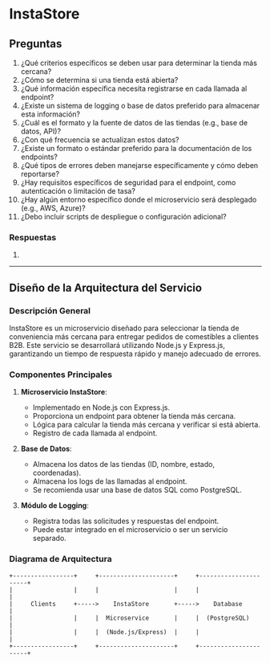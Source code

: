 # InstaStore

## Preguntas

1. ¿Qué criterios específicos se deben usar para determinar la tienda más cercana?
2. ¿Cómo se determina si una tienda está abierta?
3. ¿Qué información específica necesita registrarse en cada llamada al endpoint?
4. ¿Existe un sistema de logging o base de datos preferido para almacenar esta información?
5. ¿Cuál es el formato y la fuente de datos de las tiendas (e.g., base de datos, API)?
6. ¿Con qué frecuencia se actualizan estos datos?
7. ¿Existe un formato o estándar preferido para la documentación de los endpoints?
8. ¿Qué tipos de errores deben manejarse específicamente y cómo deben reportarse?
9. ¿Hay requisitos específicos de seguridad para el endpoint, como autenticación o limitación de tasa?
10. ¿Hay algún entorno específico donde el microservicio será desplegado (e.g., AWS, Azure)?
11. ¿Debo incluir scripts de despliegue o configuración adicional?

### Respuestas

1.

---

## Diseño de la Arquitectura del Servicio

### Descripción General
InstaStore es un microservicio diseñado para seleccionar la tienda de conveniencia más cercana para entregar pedidos de comestibles a clientes B2B. Este servicio se desarrollará utilizando Node.js y Express.js, garantizando un tiempo de respuesta rápido y manejo adecuado de errores.

### Componentes Principales

1. **Microservicio InstaStore**:
    - Implementado en Node.js con Express.js.
    - Proporciona un endpoint para obtener la tienda más cercana.
    - Lógica para calcular la tienda más cercana y verificar si está abierta.
    - Registro de cada llamada al endpoint.

2. **Base de Datos**:
    - Almacena los datos de las tiendas (ID, nombre, estado, coordenadas).
    - Almacena los logs de las llamadas al endpoint.
    - Se recomienda usar una base de datos SQL como PostgreSQL.

3. **Módulo de Logging**:
    - Registra todas las solicitudes y respuestas del endpoint.
    - Puede estar integrado en el microservicio o ser un servicio separado.

### Diagrama de Arquitectura

```plaintext
+-----------------+     +---------------------+     +----------------------+
|                 |     |                     |     |                      |
|     Clients     +----->    InstaStore       +----->    Database          |
|                 |     |  Microservice       |     |  (PostgreSQL)        |
|                 |     |  (Node.js/Express)  |     |                      |
+-----------------+     +---------------------+     +----------------------+
